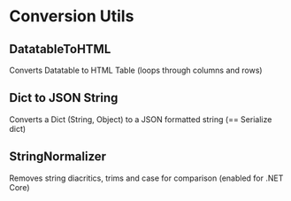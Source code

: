 # Conversion Utils

## DatatableToHTML

Converts Datatable to HTML Table (loops through columns and rows)

## Dict to JSON String

Converts a Dict (String, Object) to a JSON formatted string (== Serialize dict)

## StringNormalizer

Removes string diacritics, trims and case for comparison (enabled for .NET Core)